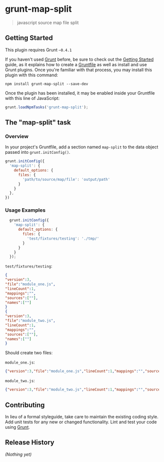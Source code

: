 # grunt-map-split

> javascript source map file split

## Getting Started
This plugin requires Grunt `~0.4.1`

If you haven't used [Grunt](http://gruntjs.com/) before, be sure to check out the [Getting Started](http://gruntjs.com/getting-started) guide, as it explains how to create a [Gruntfile](http://gruntjs.com/sample-gruntfile) as well as install and use Grunt plugins. Once you're familiar with that process, you may install this plugin with this command:

```shell
npm install grunt-map-split --save-dev
```

Once the plugin has been installed, it may be enabled inside your Gruntfile with this line of JavaScript:

```js
grunt.loadNpmTasks('grunt-map-split');
```

## The "map-split" task

### Overview
In your project's Gruntfile, add a section named `map-split` to the data object passed into `grunt.initConfig()`.

```js
grunt.initConfig({
  'map-split': {
    default_options: {
      files: {
        'path/to/source/map/file': 'output/path'
      }
    }
  },
})
```

### Usage Examples

```js
  grunt.initConfig({
    'map-split': {
      default_options: {
        files: {
          'test/fixtures/testing': './tmp/'
        }
      }
    }
  });
```

`test/fixtures/testing`:

```json
{
"version":3,
"file":"module_one.js",
"lineCount":1,
"mappings":"",
"sources":[""],
"names":[""]
}
{
"version":3,
"file":"module_two.js",
"lineCount":1,
"mappings":"",
"sources":[""],
"names":[""]
}
```

Should create two files:

`module_one.js`:

```json
{"version":3,"file":"module_one.js","lineCount":1,"mappings":"","sources":[""],"names":[""]}
```

`module_two.js`:

```json
{"version":3,"file":"module_two.js","lineCount":1,"mappings":"","sources":[""],"names":[""]}
```

## Contributing
In lieu of a formal styleguide, take care to maintain the existing coding style. Add unit tests for any new or changed functionality. Lint and test your code using [Grunt](http://gruntjs.com/).

## Release History
_(Nothing yet)_
